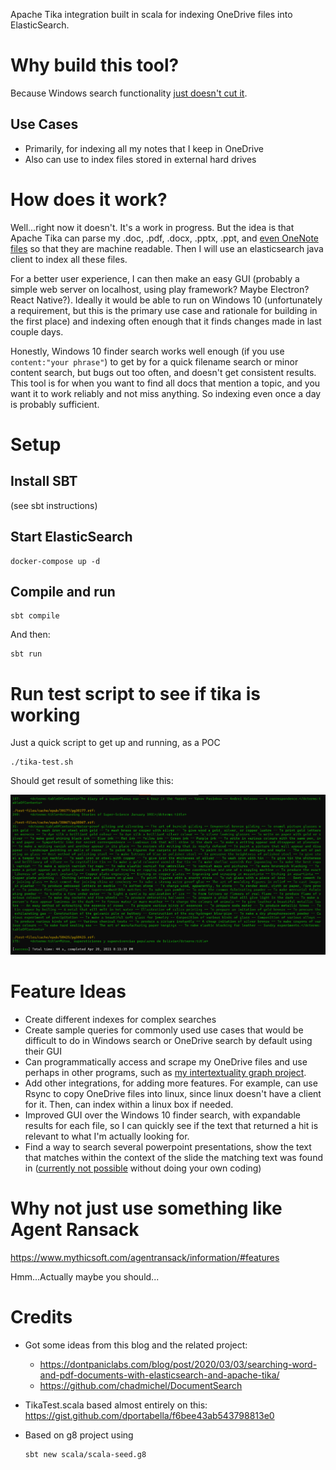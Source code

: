 Apache Tika integration built in scala for indexing OneDrive files into ElasticSearch. 

# Why build this tool?
Because Windows search functionality [just doesn't cut it](https://answers.microsoft.com/en-us/windows/forum/windows_10-win_cortana-winpc/why-is-windows-10-search-so-bad-at-its-job/6041e4bf-c30c-4575-a52c-b6916a1e7326). 

## Use Cases
- Primarily, for indexing all my notes that I keep in OneDrive
- Also can use to index files stored in external hard drives

# How does it work?
Well...right now it doesn't. It's a work in progress. But the idea is that Apache Tika can parse my .doc, .pdf, .docx, .pptx, .ppt, and [even OneNote files](https://stackoverflow.com/a/41274560/6952495) so that they are machine readable. Then I will use an elasticsearch java client to index all these files. 

For a better user experience, I can then make an easy GUI (probably a simple web server on localhost, using play framework? Maybe Electron? React Native?). Ideally it would be able to run on Windows 10 (unfortunately a requirement, but this is the primary use case and rationale for building in the first place) and indexing often enough that it finds changes made in last couple days. 

Honestly, Windows 10 finder search works well enough (if you use `content:"your phrase"`) to get by for a quick filename search or minor content search, but bugs out too often, and doesn't get consistent results. This tool is for when you want to find all docs that mention a topic, and you want it to work reliably and not miss anything. So indexing even once a day is probably sufficient. 


# Setup
## Install SBT
(see sbt instructions)
## Start ElasticSearch
```
docker-compose up -d
```

## Compile and run
```
sbt compile
```
And then: 
```
sbt run
```

# Run test script to see if tika is working
Just a quick script to get up and running, as a POC
```
./tika-test.sh
```
Should get result of something like this:

![screenshot](https://github.com/RyanQuey/es-index-onedrive/raw/master/screenshots/test-tika.stdout.png)


# Feature Ideas
- Create different indexes for complex searches
- Create sample queries for commonly used use cases that would be difficult to do in Windows search or OneDrive search by default using their GUI
- Can programmatically access and scrape my OneDrive files and use perhaps in other programs, such as [my intertextuality graph project](https://github.com/RyanQuey/intertextuality-graph).
- Add other integrations, for adding more features. For example, can use Rsync to copy OneDrive files into linux, since linux doesn't have a client for it. Then, can index within a linux box if needed. 
- Improved GUI over the Windows 10 finder search, with expandable results for each file, so I can quickly see if the text that returned a hit is relevant to what I'm actually looking for.
- Find a way to search several powerpoint presentations, show the text that matches within the context of the slide the matching text was found in ([currently not possible](https://answers.microsoft.com/en-us/msoffice/forum/msoffice_powerpoint-mso_other-mso_2013_release/searching-for-text-on-slides-across-multiple/ba89dfd9-dea9-4a98-a48d-941f6fee5a74) without doing your own coding)

# Why not just use something like Agent Ransack
https://www.mythicsoft.com/agentransack/information/#features

Hmm...Actually maybe you should...

# Credits 
- Got some ideas from this blog and the related project: 
    * https://dontpaniclabs.com/blog/post/2020/03/03/searching-word-and-pdf-documents-with-elasticsearch-and-apache-tika/
    * https://github.com/chadmichel/DocumentSearch

- TikaTest.scala based almost entirely on this: https://gist.github.com/dportabella/f6bee43ab543798813e0
- Based on g8 project using 
    ```
    sbt new scala/scala-seed.g8
    ```


